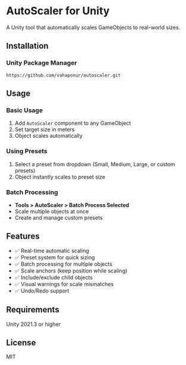 # AutoScaler for Unity

A Unity tool that automatically scales GameObjects to real-world sizes.

## Installation

### Unity Package Manager
```
https://github.com/vahaponur/autoscaler.git
```

## Usage

### Basic Usage
1. Add `AutoScaler` component to any GameObject
2. Set target size in meters
3. Object scales automatically

### Using Presets
1. Select a preset from dropdown (Small, Medium, Large, or custom presets)
2. Object instantly scales to preset size

### Batch Processing
- **Tools > AutoScaler > Batch Process Selected**
- Scale multiple objects at once
- Create and manage custom presets

## Features

- ✅ Real-time automatic scaling
- ✅ Preset system for quick sizing
- ✅ Batch processing for multiple objects
- ✅ Scale anchors (keep position while scaling)
- ✅ Include/exclude child objects
- ✅ Visual warnings for scale mismatches
- ✅ Undo/Redo support

## Requirements

Unity 2021.3 or higher

## License

MIT
